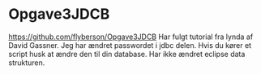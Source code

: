 # Opgave3JDCB
https://github.com/flyberson/Opgave3JDCB
Har fulgt tutorial fra lynda af David Gassner.
Jeg har ændret passwordet i jdbc delen. 
Hvis du kører et script husk at ændre den til din database.
Har ikke ændret eclipse data strukturen.
